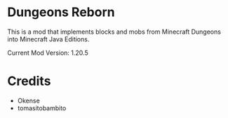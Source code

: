 # Dungeons Reborn
This is a mod that implements blocks and mobs from Minecraft Dungeons into Minecraft Java Editions.

Current Mod Version: 1.20.5
# Credits
- Okense
- tomasitobambito
